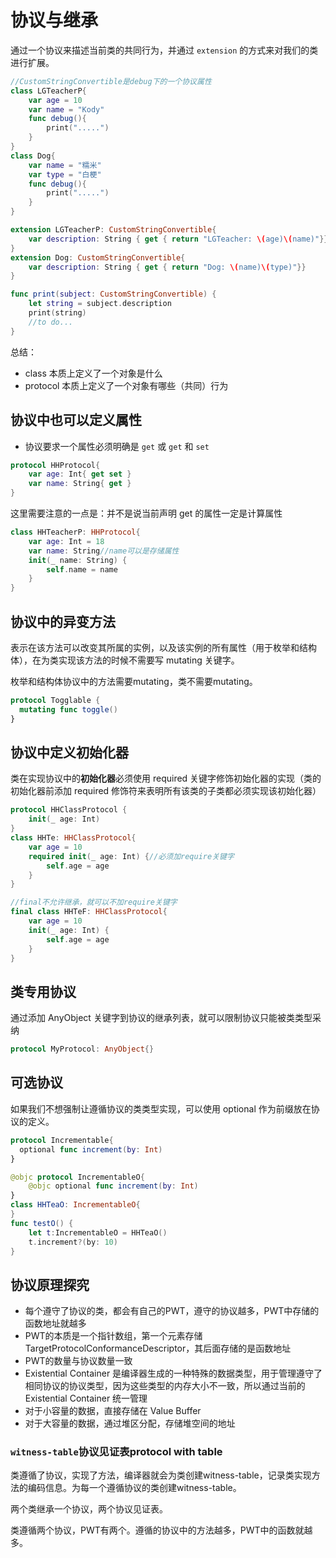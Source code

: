 # 协议与继承 

通过一个协议来描述当前类的共同行为，并通过 `extension` 的方式来对我们的类进行扩展。

```swift
//CustomStringConvertible是debug下的一个协议属性
class LGTeacherP{
    var age = 10
    var name = "Kody"
    func debug(){
        print(".....")
    }
}
class Dog{
    var name = "糯米"
    var type = "白梗"
    func debug(){
        print(".....")
    }
}

extension LGTeacherP: CustomStringConvertible{
    var description: String { get { return "LGTeacher: \(age)\(name)"}}
}
extension Dog: CustomStringConvertible{
    var description: String { get { return "Dog: \(name)\(type)"}}
}

func print(subject: CustomStringConvertible) {
    let string = subject.description
  	print(string)
    //to do...
}
```

总结： 

- class 本质上定义了一个对象是什么 
- protocol 本质上定义了一个对象有哪些（共同）行为 

## 协议中也可以定义属性

- 协议要求一个属性必须明确是 `get` 或 `get` 和 `set` 

```swift
protocol HHProtocol{
    var age: Int{ get set }
    var name: String{ get }
}
```

这里需要注意的一点是：并不是说当前声明 get 的属性一定是计算属性 

```swift
class HHTeacherP: HHProtocol{
    var age: Int = 18
    var name: String//name可以是存储属性
    init(_ name: String) {
        self.name = name
    }
}
```

## 协议中的异变方法

表示在该方法可以改变其所属的实例，以及该实例的所有属性（用于枚举和结构体），在为类实现该方法的时候不需要写 mutating 关键字。

枚举和结构体协议中的方法需要mutating，类不需要mutating。

```swift
protocol Togglable {
  mutating func toggle()
}
```

## 协议中定义初始化器

类在实现协议中的**初始化器**必须使用 required 关键字修饰初始化器的实现（类的初始化器前添加 required 修饰符来表明所有该类的子类都必须实现该初始化器） 

```swift
protocol HHClassProtocol {
    init(_ age: Int)
}
class HHTe: HHClassProtocol{
    var age = 10
    required init(_ age: Int) {//必须加require关键字
        self.age = age
    }
}

//final不允许继承，就可以不加require关键字
final class HHTeF: HHClassProtocol{
    var age = 10
    init(_ age: Int) {
        self.age = age
    }
}
```

## 类专用协议

通过添加 AnyObject 关键字到协议的继承列表，就可以限制协议只能被类类型采纳

```swift
protocol MyProtocol: AnyObject{}
```

## 可选协议

如果我们不想强制让遵循协议的类类型实现，可以使用 optional 作为前缀放在协议的定义。 

```swift
protocol Incrementable{ 
  optional func increment(by: Int) 
}
```

```swift
@objc protocol IncrementableO{
    @objc optional func increment(by: Int)
}
class HHTeaO: IncrementableO{
}
func testO() {
    let t:IncrementableO = HHTeaO()
    t.increment?(by: 10)
}
```

## 协议原理探究 

- 每个遵守了协议的类，都会有自己的PWT，遵守的协议越多，PWT中存储的函数地址就越多 
- PWT的本质是一个指针数组，第一个元素存储TargetProtocolConformanceDescriptor，其后面存储的是函数地址 
- PWT的数量与协议数量一致 
- Existential Container 是编译器生成的一种特殊的数据类型，用于管理遵守了相同协议的协议类型，因为这些类型的内存大小不一致，所以通过当前的 Existential Container 统一管理 
- 对于小容量的数据，直接存储在 Value Buffer 
- 对于大容量的数据，通过堆区分配，存储堆空间的地址 

### `witness-table`协议见证表protocol with table

类遵循了协议，实现了方法，编译器就会为类创建witness-table，记录类实现方法的编码信息。为每一个遵循协议的类创建witness-table。

两个类继承一个协议，两个协议见证表。

类遵循两个协议，PWT有两个。遵循的协议中的方法越多，PWT中的函数就越多。
